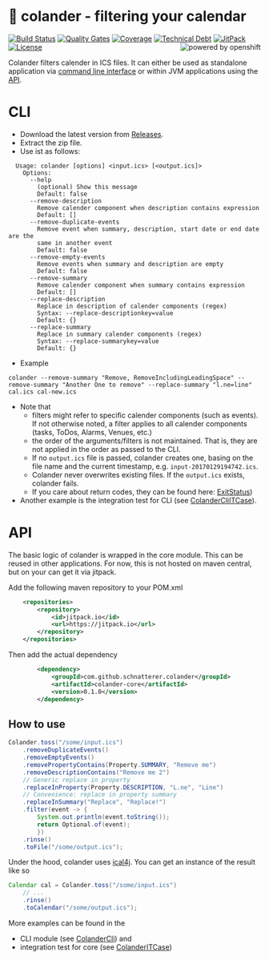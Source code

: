 # 📆 colander - filtering your calendar 

[![Build Status](https://jenkins.schnatterer.info/job/colander/job/develop//badge/icon)](https://jenkins.schnatterer.info/job/colander/job/develop/)
[![Quality Gates](https://sonarqube.schnatterer.info/api/badges/gate?key=info.schnatterer.colander:colander-parent)](http://sonarqube.schnatterer.info/dashboard?id=info.schnatterer.colander%3Acolander-parent&did=1)
[![Coverage](https://img.shields.io/sonar/https/sonarqube.schnatterer.info/info.schnatterer.colander:colander-parent/coverage.svg)](http://sonarqube.schnatterer.info/dashboard?id=info.schnatterer.colander%3Acolander-parent&did=1)
[![Technical Debt](https://img.shields.io/sonar/https/sonarqube.schnatterer.info/info.schnatterer.colander:colander-parent/tech_debt.svg)](http://sonarqube.schnatterer.info/dashboard?id=info.schnatterer.colander%3Acolander-parent&did=1)
[![JitPack](https://www.jitpack.io/v/schnatterer/colander.svg)](https://www.jitpack.io/#schnatterer/colander)
[![License](https://img.shields.io/github/license/schnatterer/colander.svg)](LICENSE)
[<img alt="powered by openshift" align="right" src="https://www.openshift.com/images/logos/powered_by_openshift.png"/>](https://www.openshift.com/)

Colander filters calender in ICS files. It can either be used as standalone application via [command line interface](#cli) or within 
JVM applications using the [API](#api). 

# CLI

* Download the latest version from [Releases](https://github.com/schnatterer/colander/releases).
* Extract the zip file.
* Use ist as follows:
```
  Usage: colander [options] <input.ics> [<output.ics]>
    Options:
      --help
        (optional) Show this message
        Default: false
      --remove-description
        Remove calender component when description contains expression
        Default: []
      --remove-duplicate-events
        Remove event when summary, description, start date or end date are the 
        same in another event
        Default: false
      --remove-empty-events
        Remove events when summary and description are empty
        Default: false
      --remove-summary
        Remove calender component when summary contains expression
        Default: []
      --replace-description
        Replace in description of calender components (regex)
        Syntax: --replace-descriptionkey=value
        Default: {}
      --replace-summary
        Replace in summary calender components (regex)
        Syntax: --replace-summarykey=value
        Default: {}
```
* Example 
```
colander --remove-summary "Remove, RemoveIncludingLeadingSpace" --remove-summary "Another One to remove" --replace-summary "l.ne=line" cal.ics cal-new.ics
```
* Note that 
  * filters might refer to specific calender components (such as events). If not otherwise noted, a filter applies to all calender components (tasks, ToDos, Alarms, Venues, etc.)
  * the order of the arguments/filters is not maintained. That is, they are not applied in the order as passed
to the CLI.
  * If no `output.ics` file is passed, colander creates one, basing on the file name and the current timestamp, e.g. `input-20170129194742.ics`.
  * Colander never overwrites existing files. If the `output.ics` exists, colander fails.
  * If you care about return codes, they can be found here: [ExitStatus](cli/src/main/java/info/schnatterer/colander/cli/ExitStatus.java))
* Another example is the integration test for CLI (see [ColanderCliITCase](cli/src/test/java/info/schnatterer/colander/cli/ColanderCliITCase.java)). 

# API

The basic logic of colander is wrapped in the core module. This can be reused in other applications.
For now, this is not hosted on maven central, but on your can get it via jitpack.

Add the following maven repository to your POM.xml

```xml
    <repositories>
        <repository>
            <id>jitpack.io</id>
            <url>https://jitpack.io</url>
        </repository>
    </repositories>
```

Then add the actual dependency

```xml
        <dependency>
            <groupId>com.github.schnatterer.colander</groupId>
            <artifactId>colander-core</artifactId>
            <version>0.1.0</version>
        </dependency>
```

## How to use

```java
Colander.toss("/some/input.ics")
    .removeDuplicateEvents()
    .removeEmptyEvents()
    .removePropertyContains(Property.SUMMARY, "Remove me")
    .removeDescriptionContains("Remove me 2")
    // Generic replace in property
    .replaceInProperty(Property.DESCRIPTION, "L.ne", "Line")
    // Convenience: replace in property summary
    .replaceInSummary("Replace", "Replace!")
    .filter(event -> {
        System.out.println(event.toString());
        return Optional.of(event);
        })
    .rinse()
    .toFile("/some/output.ics");
```

Under the hood, colander uses [ical4j](https://github.com/ical4j/ical4j). You can get an instance of the result like so 

```java
Calendar cal = Colander.toss("/some/input.ics")
    // ...
    .rinse()
    .toCalendar("/some/output.ics");
```

More examples can be found in the 
* CLI module (see [ColanderCli](cli/src/main/java/info/schnatterer/colander/cli/ColanderCli.java)) and
* integration test for core (see [ColanderITCase](core/src/test/java/info/schnatterer/colander/ColanderITCase.java))

